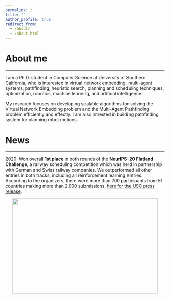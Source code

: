 ```yaml
---
permalink: /
title: ""
author_profile: true
redirect_from: 
  - /about/
  - /about.html
---
```


# About me

----

I am a Ph.D. student in Computer Science at University of Southern California, who is interested in virtual network embedding, multi-agent systems, pathfinding, heuristic search, planning and scheduling techniques, optimization, robotics, machine learning, and artifical intelligence. 

My research focuses on developing scalable algorithms for solving the Virtual Network Embedding problem and the Multi-Agent Pathfinding problem efficiently and effectly. I am also intrested in building pathfinding system for planning robot motions. 

# News

---

2020: 
Won overall **1st place** in both rounds of the **NeurIPS-20 Flatland Challenge**, a railway scheduling competition which was held in partnership with German and Swiss railway companies. We outperformed all other entries in both tracks, including all reinforcement learning entries. According to the organizers, there were more than 700 participants from 51 countries making more than 2,000 submissions, [here for the USC press release](https://viterbischool.usc.edu/news/2021/03/making-the-virtual-trains-run-on-time-usc-team-world-champs-in-ai-challenge/).

<p align="center">
  <img width="460" height="300" src="../images/run_segment.gif">
</p>
